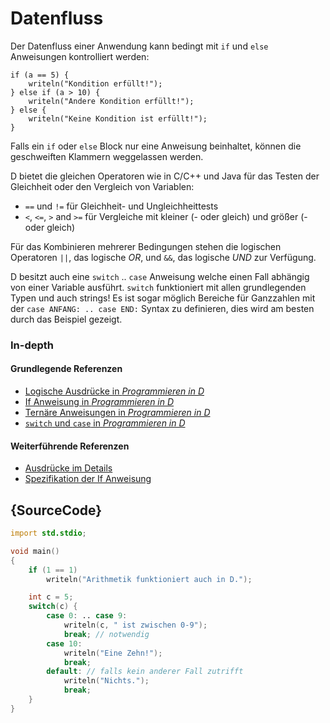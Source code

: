 # Datenfluss

Der Datenfluss einer Anwendung kann bedingt mit `if` und `else` Anweisungen
kontrolliert werden:

    if (a == 5) {
        writeln("Kondition erfüllt!");
    } else if (a > 10) {
        writeln("Andere Kondition erfüllt!");
    } else {
        writeln("Keine Kondition ist erfüllt!");
    }

Falls ein `if` oder `else` Block nur eine Anweisung beinhaltet, können die
geschweiften Klammern weggelassen werden.

D bietet die gleichen Operatoren wie in C/C++ und Java für das Testen der Gleichheit
oder den Vergleich von Variablen:

* `==` und `!=` für Gleichheit- und Ungleichheittests
* `<`, `<=`, `>` and `>=` für Vergleiche mit kleiner (- oder gleich) und größer (- oder gleich)

Für das Kombinieren mehrerer Bedingungen stehen die logischen Operatoren
`||`, das logische *OR*, und `&&`, das logische *UND* zur Verfügung.

D besitzt auch eine `switch` .. `case` Anweisung welche einen Fall abhängig
von einer Variable ausführt. `switch` funktioniert mit allen grundlegenden Typen
und auch strings!
Es ist sogar möglich Bereiche für Ganzzahlen mit der `case ANFANG: .. case END:` Syntax
zu definieren, dies wird am besten durch das Beispiel gezeigt.

### In-depth

#### Grundlegende Referenzen

- [Logische Ausdrücke in _Programmieren in D_](http://ddili.org/ders/d.en/logical_expressions.html)
- [If Anweisung in _Programmieren in D_](http://ddili.org/ders/d.en/if.html)
- [Ternäre Anweisungen in _Programmieren in D_](http://ddili.org/ders/d.en/ternary.html)
- [`switch` und `case` in _Programmieren in D_](http://ddili.org/ders/d.en/switch_case.html)

#### Weiterführende Referenzen

- [Ausdrücke im Details](https://dlang.org/spec/expression.html)
- [Spezifikation der If Anweisung](https://dlang.org/spec/statement.html#if-statement)

## {SourceCode}

```d
import std.stdio;

void main()
{
    if (1 == 1)
        writeln("Arithmetik funktioniert auch in D.");

    int c = 5;
    switch(c) {
        case 0: .. case 9:
            writeln(c, " ist zwischen 0-9");
            break; // notwendig
        case 10:
            writeln("Eine Zehn!");
            break;
        default: // falls kein anderer Fall zutrifft
            writeln("Nichts.");
            break;
    }
}
```
